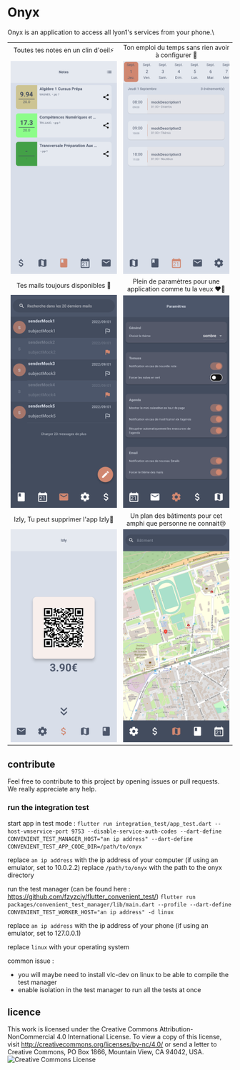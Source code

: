 # Onyx

Onyx is an application to access all lyon1's services from your phone.\

|||
|:-:|:-:|
|Toutes tes notes en un clin d'oeil⚡|Ton emploi du temps sans rien avoir à configurer 🥳|
|![](assets/screen_shot/Screenshot_20230221-155049_Onyx.png)|![](assets/screen_shot/Screenshot_20230221-155102_Onyx.png)|
|Tes mails toujours disponibles 🤩|Plein de paramètres pour une application comme tu la veux ❤️‍🔥|
|![](assets/screen_shot/Screenshot_20230221-155151_Onyx.png)|![](assets/screen_shot/Screenshot_20230221-155154_Onyx.png)|
|Izly, Tu peut supprimer l'app Izly🧹|Un plan des bâtiments pour cet amphi que personne ne connait😢|
|![](assets/screen_shot/Screenshot_20230221-155123_Onyx.png)|![](assets/screen_shot/Screenshot_20230221-155158_Onyx.png)|

## contribute

Feel free to contribute to this project by opening issues or pull requests.\
We really appreciate any help.

### run the integration test

start app in test
mode : `flutter run integration_test/app_test.dart --host-vmservice-port 9753 --disable-service-auth-codes --dart-define CONVENIENT_TEST_MANAGER_HOST="an ip address" --dart-define CONVENIENT_TEST_APP_CODE_DIR=/path/to/onyx`

replace `an ip address` with the ip address of your computer (if using an emulator, set to 10.0.2.2)
replace `/path/to/onyx` with the path to the onyx directory

run the test manager (can be found here : https://github.com/fzyzcjy/flutter_convenient_test/)
`flutter run packages/convenient_test_manager/lib/main.dart --profile --dart-define CONVENIENT_TEST_WORKER_HOST="an ip address" -d linux`

replace `an ip address` with the ip address of your phone (if using an emulator, set to 127.0.0.1)

replace `linux` with your operating system

common issue :

- you will maybe need to install vlc-dev on linux to be able to compile the test manager
- enable isolation in the test manager to run all the tests at once

## licence

This work is licensed under the Creative Commons Attribution-NonCommercial 4.0 International License. To view a copy of this license, visit http://creativecommons.org/licenses/by-nc/4.0/ or send a letter to Creative Commons, PO Box 1866, Mountain View, CA 94042, USA.\
<img alt="Creative Commons License" style="border-width:0" src="https://i.creativecommons.org/l/by-nc/4.0/88x31.png" />